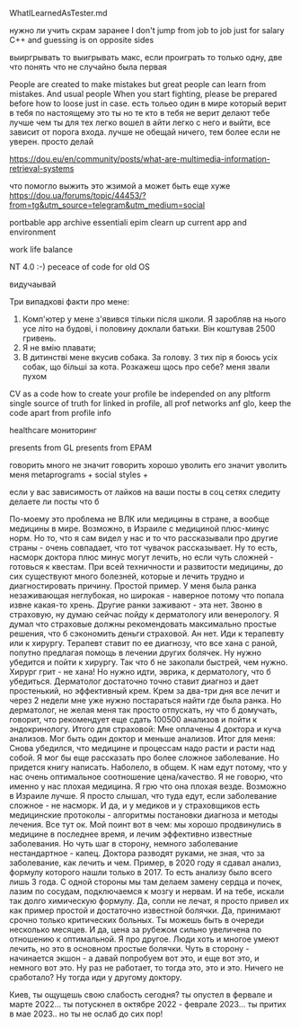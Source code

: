 WhatILearnedAsTester.md

нужно ли учить скрам заранее
I don't jump from job to job just for salary
С++ and guessing is on opposite sides

выиргрывать то выигрывать макс, если проиграть то только одну, две что понять что не случайно была первая

People are created to make mistakes but great people can learn from mistakes. 
And usual people 
When you start fighting, please be prepared before how to loose just in case.
есть тольео один в мире который верит в тебя по настоящему это ты
но те кто в тебя не верит делают тебе лучше чем ты
для тех легко вошел в айти легко с него и выйти, все зависит от порога входа.
лучше не обещай ничего, тем более если не уверен. просто делай

https://dou.eu/en/community/posts/what-are-multimedia-information-retrieval-systems 

что помогло выжить это жзимой а может быть еще хуже 
https://dou.ua/forums/topic/44453/?from=tg&utm_source=telegram&utm_medium=social

portbable app
archive
essentiali epim 
clearn up current app and environment

work life balance

NT 4.0 :-)
peceace of code for old OS

видучаывай

Три випадкові факти про мене:
1. Комп'ютер у мене з'явився тільки після школи. Я заробляв на нього усе літо на будові, і половину доклали батьки. Він коштував 2500 гривень.
2. Я не вмію плавати;
3. В дитинстві мене вкусив собака. За голову. З тих пір я боюсь усіх собак, що більші за кота.
Розкажеш щось про себе?
меня звали пухом

CV as a code
how to create your profile be independed on any pltform
single source of truth for linked in profile, all prof networks anf glo, keep the code apart from profile info

healthcare мониторинг

presents from GL
presents from EPAM

говорить много не значит говорить хорошо
уволить его значит уволить меня
metaprograms + social styles + 

если у вас зависимость от лайков на ваши посты в соц сетях следиту делаете ли посты что б

По-моему это проблема не ВЛК или медицины в стране, а вообще медицины в мире. 
Возможно, в Израиле с медициной плюс-минус норм. Но то, что я сам видел у нас и то что рассказывали про другие страны - очень совпадает, что тот чувачок  рассказывает. 
Ну то есть, насморк доктора плюс минус могут лечить, но если чуть сложней - готовься к квестам.
При всей техничности и развитости медицины, до сих существуют много болезней, которые и лечить трудно и диагностировать причину.
Простой пример. У меня была ранка незаживающая неглубокая, но широкая - наверное потому что попала извне какая-то хрень. 
Другие ранки заживают - эта нет.
Звоню в страховую, ну думаю сейчас пойду к дерматологу или венерологу. 
Я думал что страховые должны рекомендовать максимально простые решения, что б сэкономить деньги страховой. Ан нет. Иди к терапевту или к хирургу.
Терапевт ставит по ее диагнозу, что все хана с раной, попутно предлагая помощь в лечении других болячек. 
Ну нужно убедится и пойти к хирургу. Так что б не закопали быстрей, чем нужно.
Хирург грит - не хана! Но нужно идти, эврика, к дерматологу, что б убедиться.
Дерматолог достаточно точно ставит диагноз и дает простенький, но эффективный крем. 
Крем за два-три дня все лечит и через 2 недели мне уже нужно постараться найти где была ранка.
Но дерматолог, не желая меня так просто отпускать, ну что б домучать, говорит, что рекомендует еще сдать 100500 анализов и пойти к эндокринологу.
Итого для страховой: Мне оплачены 4 доктора и куча анализов. Мог быть один доктор и меньше анализов. 
Итог для меня: Снова убедился, что медицине и процессам надо расти и расти над собой. 
Я мог бы еще рассказать про более сложное заболевание. Но придется книгу написать.
Наболело, в общем.
К нам едут потому, что у нас очень оптимальное соотношение цена/качество. 
Я не говорю, что именно у нас плохая медицина. 
Я грю что она плохая везде. Возможно в Израиле лучше. Я просто слышал, что туда едут, если заболевание сложное - не насморк. 
И да, и у медиков и у страховщиков есть медицинские протоколы - алгоритмы постановки диагноза и методы лечения. Все тут ок.
Мой поинт вот в чем: мы хорошо продвинулись в медицине в последнее время, и лечим эффективно известные заболевания.
Но чуть шаг в сторону, немного заболевание нестандартное - капец. Доктора разводят руками, не зная, что за заболевание, как лечить и чем. 
Пример, в 2020 году я сдавал анализ, формулу которого нашли только в 2017. То есть анализу было всего лишь 3 года. 
С одной стороны мы там делаем замену сердца и почек, лазим по сосудам, подключаемся к мозгу и нервам. 
И на тебе, искали так долго химическую формулу.
Да, сопли не лечат, я просто привел их как пример простой и достаточно известной болячки. 
Да, принимают срочно только критических больных. Ты можешь быть в очереди несколько месяцев. 
И да, цена за рубежом сильно увеличена по отношению к оптимальной. 
Я про другое. Люди хоть и многое умеют лечить, но это в основном простые болячки. Чуть в сторону - начинается экшон - а давай попробуем вот это, и еще вот это, и немного вот это. Ну раз не работает, то тогда это, это и это. Ничего не сработало? Ну тогда иди у другому доктору.

Киев, ты ощущешь свою слабость сегодня?
ты опустел в фервале и марте 2022...
ты потускнел в октябре 2022 - феврале 2023...
ты притих в мае 2023..
но ты не ослаб до сих пор!
